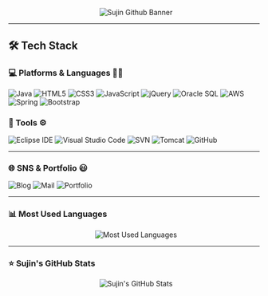 <p align="center">
  <img src="https://via.placeholder.com/800x150?text=Sujin+Github!" alt="Sujin Github Banner">
</p>

---

## 🛠️ Tech Stack

### 💻 Platforms & Languages 🧑‍💻

![Java](https://img.shields.io/badge/Java-007396?style=for-the-badge&logo=java&logoColor=white)
![HTML5](https://img.shields.io/badge/HTML5-E34F26?style=for-the-badge&logo=html5&logoColor=white)
![CSS3](https://img.shields.io/badge/CSS3-1572B6?style=for-the-badge&logo=css3&logoColor=white)
![JavaScript](https://img.shields.io/badge/JavaScript-F7DF1E?style=for-the-badge&logo=javascript&logoColor=black)
![jQuery](https://img.shields.io/badge/jQuery-0769AD?style=for-the-badge&logo=jquery&logoColor=white)
![Oracle SQL](https://img.shields.io/badge/Oracle%20SQL-F80000?style=for-the-badge&logo=oracle&logoColor=white)
![AWS](https://img.shields.io/badge/AWS-232F3E?style=for-the-badge&logo=amazon-aws&logoColor=white)
![Spring](https://img.shields.io/badge/Spring-6DB33F?style=for-the-badge&logo=spring&logoColor=white)
![Bootstrap](https://img.shields.io/badge/Bootstrap-7952B3?style=for-the-badge&logo=bootstrap&logoColor=white)

### 🔧 Tools ⚙️

![Eclipse IDE](https://img.shields.io/badge/Eclipse%20IDE-2C2255?style=for-the-badge&logo=eclipse&logoColor=white)
![Visual Studio Code](https://img.shields.io/badge/Visual%20Studio%20Code-007ACC?style=for-the-badge&logo=visual-studio-code&logoColor=white)
![SVN](https://img.shields.io/badge/SVN-8090C5?style=for-the-badge&logo=subversion&logoColor=white)
![Tomcat](https://img.shields.io/badge/Apache%20Tomcat-F8DC75?style=for-the-badge&logo=apache-tomcat&logoColor=black)
![GitHub](https://img.shields.io/badge/GitHub-181717?style=for-the-badge&logo=github&logoColor=white)

---

### 🌐 SNS & Portfolio 😃

![Blog](https://img.shields.io/badge/Blog-FF5722?style=for-the-badge&logo=blogger&logoColor=white)
![Mail](https://img.shields.io/badge/Mail-D44638?style=for-the-badge&logo=gmail&logoColor=white)
![Portfolio](https://img.shields.io/badge/Portfolio-6A1B9A?style=for-the-badge&logo=react&logoColor=white)

---

### 📊 Most Used Languages

<p align="center">
  <img src="https://github-readme-stats.vercel.app/api/top-langs/?username=skt4253&layout=compact&hide_title=true&card_width=400&langs_count=6&theme=radical&exclude_repo=your-excluded-repo" alt="Most Used Languages">
</p>

---

### ⭐ Sujin's GitHub Stats

<p align="center">
  <img src="https://github-readme-stats.vercel.app/api?username=skt4253&show_icons=true&theme=radical&hide_rank=false&include_all_commits=true&count_private=true&disable_animations=true" alt="Sujin's GitHub Stats">
</p>
